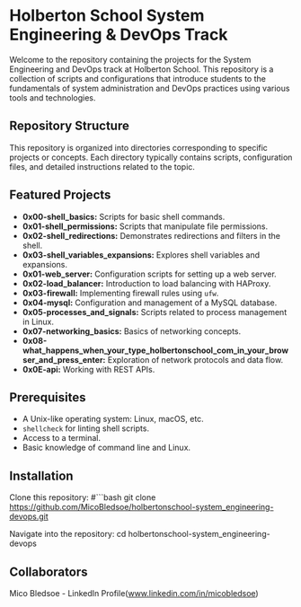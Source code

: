 # Holberton School System Engineering & DevOps Track

Welcome to the repository containing the projects for the System Engineering and DevOps track at Holberton School. This repository is a collection of scripts and configurations that introduce students to the fundamentals of system administration and DevOps practices using various tools and technologies.

## Repository Structure

This repository is organized into directories corresponding to specific projects or concepts. Each directory typically contains scripts, configuration files, and detailed instructions related to the topic.

## Featured Projects

- **0x00-shell_basics:** Scripts for basic shell commands.
- **0x01-shell_permissions:** Scripts that manipulate file permissions.
- **0x02-shell_redirections:** Demonstrates redirections and filters in the shell.
- **0x03-shell_variables_expansions:** Explores shell variables and expansions.
- **0x01-web_server:** Configuration scripts for setting up a web server.
- **0x02-load_balancer:** Introduction to load balancing with HAProxy.
- **0x03-firewall:** Implementing firewall rules using `ufw`.
- **0x04-mysql:** Configuration and management of a MySQL database.
- **0x05-processes_and_signals:** Scripts related to process management in Linux.
- **0x07-networking_basics:** Basics of networking concepts.
- **0x08-what_happens_when_your_type_holbertonschool_com_in_your_browser_and_press_enter:** Exploration of network protocols and data flow.
- **0x0E-api:** Working with REST APIs.

## Prerequisites

- A Unix-like operating system: Linux, macOS, etc.
- `shellcheck` for linting shell scripts.
- Access to a terminal.
- Basic knowledge of command line and Linux.

## Installation

Clone this repository:
#```bash
git clone https://github.com/MicoBledsoe/holbertonschool-system_engineering-devops.git

Navigate into the repository:
cd holbertonschool-system_engineering-devops

## Collaborators
Mico Bledsoe - LinkedIn Profile(www.linkedin.com/in/micobledsoe)
